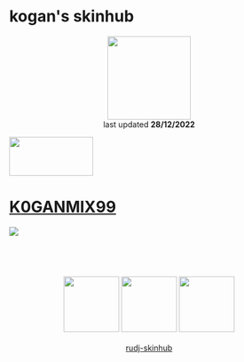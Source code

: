 # kogan's skinhub
<p align="center">
<a href="https://osu.ppy.sh/users/13030453">
  <img src="https://a.ppy.sh/13030453"  
       width="150"
       height="150"></a>
<br>
last updated <b>28/12/2022</b>
</p>

<a href="https://www.youtube.com/watch?v=kbbgypvGPgM">
<img src="https://i.imgur.com/uDyKiLi.png"
       width="151" 
       height="70"/></a>

# [K0GANMIX99](https://github.com/ryancranie/skinhub/raw/tyfh/player/kogan/K0GANMIX99.osk)
[![](https://i.imgur.com/GGx7z8Z.jpeg)](https://github.com/ryancranie/skinhub/raw/tyfh/player/kogan/K0GANMIX99.osk)

#
<p align="center">
  <br></br>
  <a href="https://www.twitch.tv/koganr">
  <img src="https://i.imgur.com/HM030lk.png" 
       width="100" 
       height="100"></a>
  <a href="https://www.youtube.com/channel/UCauPXBC8QNmGY3aY2WM0uHA">
  <img src="https://i.imgur.com/YWbDUUy.png"  
       width="100" 
       height="100"></a>
  <a href="https://twitter.com/k0gaN2947181780">
  <img src="https://i.imgur.com/PUQ5uWf.png" 
       width="100" 
       height="100"></a>
  <br></br>
  <a href="README.md">rudj-skinhub</a>
 </p>

